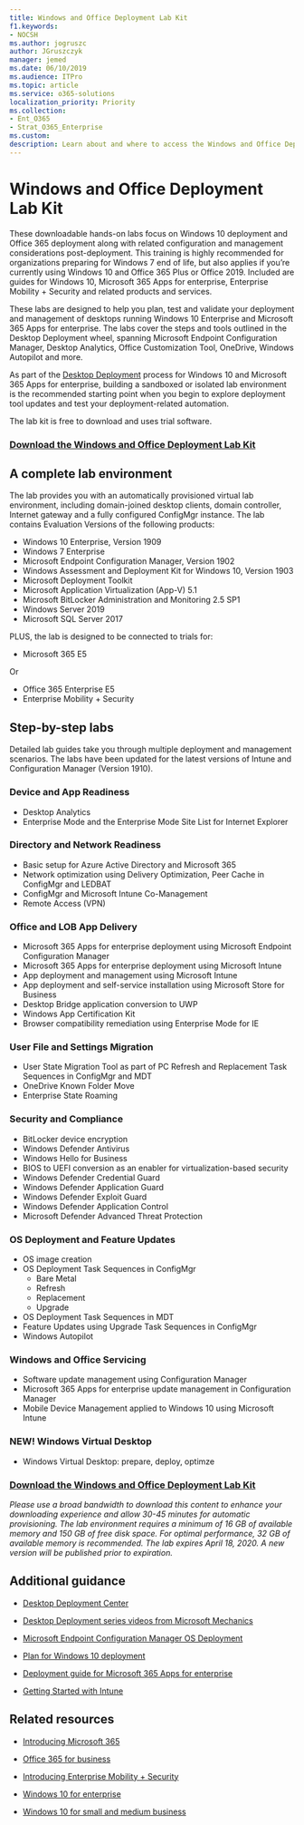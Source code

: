 ```yaml
---
title: Windows and Office Deployment Lab Kit
f1.keywords:
- NOCSH
ms.author: jogruszc
author: JGruszczyk
manager: jemed
ms.date: 06/10/2019
ms.audience: ITPro
ms.topic: article
ms.service: o365-solutions
localization_priority: Priority
ms.collection: 
- Ent_O365
- Strat_O365_Enterprise
ms.custom: 
description: Learn about and where to access the Windows and Office Deployment Lab Kit.
---
```


# Windows and Office Deployment Lab Kit

These downloadable hands-on labs focus on Windows 10 deployment and Office 365 deployment along with related configuration and management considerations post-deployment. This training is highly recommended for organizations preparing for Windows 7 end of life, but also applies if you’re currently using Windows 10 and Office 365 Plus or Office 2019. Included are guides for Windows 10, Microsoft 365 Apps for enterprise, Enterprise Mobility + Security and related products and services.

These labs are designed to help you plan, test and validate your deployment and management of desktops running Windows 10 Enterprise and Microsoft 365 Apps for enterprise. The labs cover the steps and tools outlined in the Desktop Deployment wheel, spanning Microsoft Endpoint Configuration Manager, Desktop Analytics, Office Customization Tool, OneDrive, Windows Autopilot and more.

As part of the [Desktop Deployment](https://www.aka.ms/howtoshift) process for Windows 10 and Microsoft 365 Apps for enterprise, building a sandboxed or isolated lab environment is the recommended starting point when you begin to explore deployment tool updates and test your deployment-related automation.

The lab kit is free to download and uses trial software.

### [**Download the Windows and Office Deployment Lab Kit**](https://www.microsoft.com/evalcenter/evaluate-lab-kit)

## **A complete lab environment**

The lab provides you with an automatically provisioned virtual lab environment, including domain-joined desktop clients, domain controller, Internet gateway and a fully configured ConfigMgr instance. The lab contains Evaluation Versions of the following products:

  - Windows 10 Enterprise, Version 1909
  - Windows 7 Enterprise
  - Microsoft Endpoint Configuration Manager, Version 1902
  - Windows Assessment and Deployment Kit for Windows 10, Version 1903
  - Microsoft Deployment Toolkit
  - Microsoft Application Virtualization (App-V) 5.1
  - Microsoft BitLocker Administration and Monitoring 2.5 SP1
  - Windows Server 2019
  - Microsoft SQL Server 2017

PLUS, the lab is designed to be connected to trials for: 

  - Microsoft 365 E5

Or
  - Office 365 Enterprise E5
  - Enterprise Mobility + Security

## **Step-by-step labs**

Detailed lab guides take you through multiple deployment and management scenarios. The labs have been updated for the latest versions of Intune and Configuration Manager (Version 1910).  

### **Device and App Readiness**

  - Desktop Analytics
  - Enterprise Mode and the Enterprise Mode Site List for Internet Explorer

### **Directory and Network Readiness**

  - Basic setup for Azure Active Directory and Microsoft 365
  - Network optimization using Delivery Optimization, Peer Cache in ConfigMgr and LEDBAT
  - ConfigMgr and Microsoft Intune Co-Management
  - Remote Access (VPN)

### **Office and LOB App Delivery**

  - Microsoft 365 Apps for enterprise deployment using Microsoft Endpoint Configuration Manager
  - Microsoft 365 Apps for enterprise deployment using Microsoft Intune
  - App deployment and management using Microsoft Intune
  - App deployment and self-service installation using Microsoft Store for Business
  - Desktop Bridge application conversion to UWP
  - Windows App Certification Kit
  - Browser compatibility remediation using Enterprise Mode for IE

### **User File and Settings Migration**

  - User State Migration Tool as part of PC Refresh and Replacement Task Sequences in ConfigMgr and MDT
  - OneDrive Known Folder Move
  - Enterprise State Roaming

### **Security and Compliance**

  - BitLocker device encryption
  - Windows Defender Antivirus
  - Windows Hello for Business
  - BIOS to UEFI conversion as an enabler for virtualization-based security
  - Windows Defender Credential Guard
  - Windows Defender Application Guard
  - Windows Defender Exploit Guard
  - Windows Defender Application Control
  - Microsoft Defender Advanced Threat Protection

### **OS Deployment and Feature Updates**

  - OS image creation
  - OS Deployment Task Sequences in ConfigMgr
      - Bare Metal
      - Refresh
      - Replacement
      - Upgrade
  - OS Deployment Task Sequences in MDT
  - Feature Updates using Upgrade Task Sequences in ConfigMgr
  - Windows Autopilot

### **Windows and Office Servicing**

  - Software update management using Configuration Manager
  - Microsoft 365 Apps for enterprise update management in Configuration Manager
  - Mobile Device Management applied to Windows 10 using Microsoft Intune

### **NEW! Windows Virtual Desktop**
  - Windows Virtual Desktop: prepare, deploy, optimze 

### [**Download the Windows and Office Deployment Lab Kit**](https://www.microsoft.com/evalcenter/evaluate-lab-kit)

*Please use a broad bandwidth to download this content to enhance your downloading experience and allow 30-45 minutes for automatic provisioning. The lab environment requires a minimum of 16 GB of available memory and 150 GB of free disk space. For optimal performance, 32 GB of available memory is recommended. The lab expires April 18, 2020. A new version will be published prior to expiration.*

## **Additional guidance**

  - [Desktop Deployment Center](https://www.aka.ms/howtoshift)

  - [Desktop Deployment series videos from Microsoft Mechanics](https://www.aka.ms/watchhowtoshift)

  - [Microsoft Endpoint Configuration Manager OS Deployment](https://docs.microsoft.com/configmgr/osd/understand/introduction-to-operating-system-deployment)

  - [<span class="underline">Plan for Windows 10 deployment</span>](https://docs.microsoft.com/windows/deployment/planning/index)

  - [<span class="underline">Deployment guide for Microsoft 365 Apps for enterprise</span>](https://docs.microsoft.com/deployoffice/deployment-guide-for-office-365-proplus)

  - [<span class="underline">Getting Started with Intune</span>](https://docs.microsoft.com/intune/get-started-evaluation)

## **Related resources**

  - [<span class="underline">Introducing Microsoft 365</span>](https://www.microsoft.com/microsoft-365/default.aspx)

  - [<span class="underline">Office 365 for business</span>](https://products.office.com/business/office)

  - [<span class="underline">Introducing Enterprise Mobility + Security</span>](https://www.microsoft.com/cloud-platform/enterprise-mobility-security)

  - [<span class="underline">Windows 10 for enterprise</span>](https://www.microsoft.com/WindowsForBusiness/windows-for-enterprise)

  - [<span class="underline">Windows 10 for small and medium business</span>](https://www.microsoft.com/WindowsForBusiness/windows-for-small-business)
